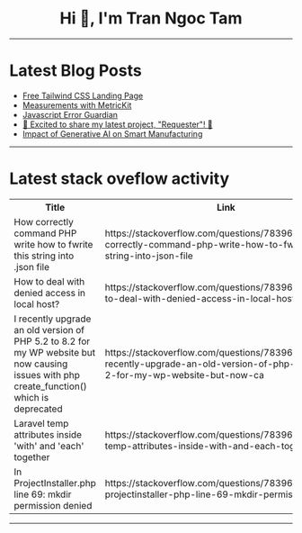 <h1 align="center">Hi 👋, I'm Tran Ngoc Tam</h1>

---

# Latest Blog Posts 
<!-- BLOG-POST-LIST:START -->
- [Free Tailwind CSS Landing Page](https://dev.to/mikevarenek/free-tailwind-css-landing-page-4hk3)
- [Measurements with MetricKit](https://dev.to/mtmorozov/measurements-with-metrickit-4239)
- [Javascript Error Guardian](https://dev.to/ahmetilhan24/javascript-error-guardian-kpn)
- [🚀 Excited to share my latest project, &quot;Requester&quot;! 🚀](https://dev.to/serifcolakel/excited-to-share-my-latest-project-requester-2gge)
- [Impact of Generative AI on Smart Manufacturing](https://dev.to/opensourceadvocate/impact-of-generative-ai-on-smart-manufacturing-cpj)
<!-- BLOG-POST-LIST:END -->

---

# Latest stack oveflow activity
<table>
  <tr><th>Title</th><th>Link</th></tr>
  <!-- STACKOVERFLOW:START --><tr><td>How correctly command PHP write how to fwrite this string into .json file</td><td>https://stackoverflow.com/questions/78396325/how-correctly-command-php-write-how-to-fwrite-this-string-into-json-file</td></tr><tr><td>How to deal with denied access in local host?</td><td>https://stackoverflow.com/questions/78396316/how-to-deal-with-denied-access-in-local-host</td></tr><tr><td>I recently upgrade an old version of PHP 5.2 to 8.2 for my WP website but now causing issues with php create_function&lpar;&rpar; which is deprecated</td><td>https://stackoverflow.com/questions/78396287/i-recently-upgrade-an-old-version-of-php-5-2-to-8-2-for-my-wp-website-but-now-ca</td></tr><tr><td>Laravel temp attributes inside &#39;with&#39; and &#39;each&#39; together</td><td>https://stackoverflow.com/questions/78396272/laravel-temp-attributes-inside-with-and-each-together</td></tr><tr><td>In ProjectInstaller.php line 69: mkdir permission denied</td><td>https://stackoverflow.com/questions/78396216/in-projectinstaller-php-line-69-mkdir-permission-denied</td></tr><!-- STACKOVERFLOW:END -->
</table>

---


